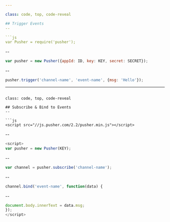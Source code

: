 ```yaml
---

class: code, top, code-reveal

## Trigger Events
--

```js
var Pusher = require('pusher');
```
--
```js
var pusher = new Pusher({appId: ID, key: KEY, secret: SECRET});
```
--
```js
pusher.trigger('channel-name', 'event-name', {msg: 'Hello'});
```

---
```

class: code, top, code-reveal

## Subscribe & Bind to Events
--

```js
<script src="//js.pusher.com/2.2/pusher.min.js"></script>
```
--
```js
<script>
var pusher = new Pusher(KEY);
```
--
```js
var channel = pusher.subscribe('channel-name');
```
--
```js
channel.bind('event-name', function(data) {
  ```
  --
  ```js
  document.body.innerText = data.msg;
  });
  </script>
  ```
